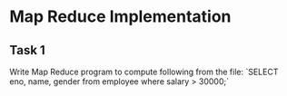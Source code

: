 # Map Reduce Implementation

## Task 1
Write Map Reduce program to compute following from the file:
\`SELECT eno, name, gender from employee where salary > 30000;`
